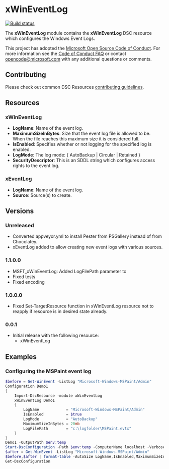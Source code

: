 # xWinEventLog

[![Build status](https://ci.appveyor.com/api/projects/status/m6mpb7krr5ps31x3/branch/master?svg=true)](https://ci.appveyor.com/project/PowerShell/xwineventlog/branch/master)

The **xWinEventLog** module contains the **xWinEventLog** DSC resource which configures the Windows Event Logs.

This project has adopted the [Microsoft Open Source Code of Conduct](https://opensource.microsoft.com/codeofconduct/).
For more information see the [Code of Conduct FAQ](https://opensource.microsoft.com/codeofconduct/faq/) or contact [opencode@microsoft.com](mailto:opencode@microsoft.com) with any additional questions or comments.

## Contributing

Please check out common DSC Resources [contributing guidelines](https://github.com/PowerShell/DscResource.Kit/blob/master/CONTRIBUTING.md).

## Resources

### xWinEventLog

* **LogName**: Name of the event log.
* **MaximumSizeInBytes**: Size that the event log file is allowed to be. When the file reaches this maximum size it is considered full.
* **IsEnabled**: Specifies whether or not logging for the specified log is enabled.
* **LogMode**: The log mode: { AutoBackup | Circular | Retained }
* **SecurityDescriptor**: This is an SDDL string which configures access rights to the event log.

### xEventLog

* **LogName**: Name of the event log.
* **Source**: Source(s) to create.


## Versions

### Unreleased
* Converted appveyor.yml to install Pester from PSGallery instead of from Chocolatey.
* xEventLog added to allow creating new event logs with various sources.

### 1.1.0.0

* MSFT_xWinEventLog: Added LogFilePath parameter to
* Fixed tests
* Fixed encoding

### 1.0.0.0

* Fixed Set-TargetResource function in xWinEventLog resource not to reapply if resource is in desired state already.

### 0.0.1

* Initial release with the following resource:
  * xWinEventLog

## Examples

### Configuring the MSPaint event log

```powershell
$before = Get-WinEvent -ListLog "Microsoft-Windows-MSPaint/Admin"
Configuration Demo1
{
    Import-DscResource -module xWinEventLog
    xWinEventLog Demo1
    {
        LogName            = "Microsoft-Windows-MSPaint/Admin"
        IsEnabled          = $true
        LogMode            = "AutoBackup"
        MaximumSizeInBytes = 20mb
        LogFilePath        = "c:\logfolder\MSPaint.evtx"
    }
}
Demo1 -OutputPath $env:temp
Start-DscConfiguration -Path $env:temp -ComputerName localhost -Verbose -wait -debug
$after = Get-WinEvent -ListLog "Microsoft-Windows-MSPaint/Admin"
$before,$after | format-table -AutoSize LogName,IsEnabled,MaximumSizeInBytes,ProviderLatency,LogMode
Get-DscConfiguration
```

